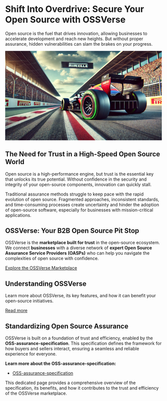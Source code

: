 # Shift Into Overdrive: Secure Your Open Source with OSSVerse

Open source is the fuel that drives innovation, allowing businesses to accelerate development and reach new heights. But without proper assurance, hidden vulnerabilities can slam the brakes on your progress.

![](assets/images/racecar-wth-flat-tyre.jpg)

## The Need for Trust in a High-Speed Open Source World

Open source is a high-performance engine, but trust is the essential key that unlocks its true potential.  Without confidence in the security and integrity of your open-source components, innovation can quickly stall.

Traditional assurance methods struggle to keep pace with the rapid evolution of open source.  Fragmented approaches, inconsistent standards, and time-consuming processes create uncertainty and hinder the adoption of open-source software, especially for businesses with mission-critical applications.

## OSSVerse: Your B2B Open Source Pit Stop

OSSVerse is the **marketplace built for trust** in the open-source ecosystem. We connect **businesses** with a diverse network of **expert Open Source Assurance Service Providers (OASPs)** who can help you navigate the complexities of open source with confidence.

[Explore the OSSVerse Marketplace](https://ossverse.github.io/OSSVerse/)

## Understanding OSSVerse

Learn more about OSSVerse, its key features, and how it can benefit your open-source initiatives.

[Read more](concepts.md)

## Standardizing Open Source Assurance

OSSVerse is built on a foundation of trust and efficiency, enabled by the **OSS-assurance-specification**. This specification defines the framework for how buyers and sellers interact, ensuring a seamless and reliable experience for everyone.

**Learn more about the OSS-assurance-specification:**

*   [OSS-assurance-specification](oss-assurance-specification.md) 

This dedicated page provides a comprehensive overview of the specification, its benefits, and how it contributes to the trust and efficiency of the OSSVerse marketplace.